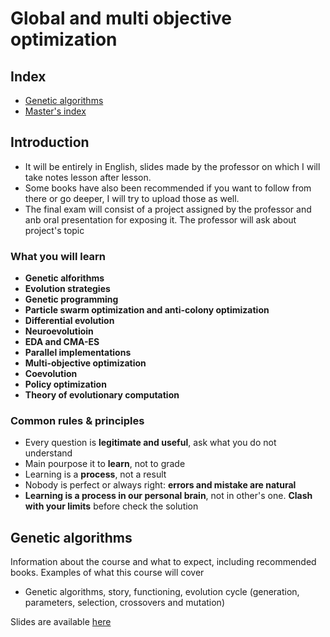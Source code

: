 # Global and multi objective optimization

## Index 

+ [Genetic algorithms](#genetic-algorithms)
+ [Master's index](https://github.com/DottorBooom/Master-in-Data-Science-and-Artificial-Intelligence) 

## Introduction

+ It will be entirely in English, slides made by the professor on which I will take notes lesson after lesson.
+ Some books have also been recommended if you want to follow from there or go deeper, I will try to upload those as well.
+ The final exam will consist of a project assigned by the professor and anb oral presentation for exposing it. The professor will ask about project's topic

### What you will learn

+ **Genetic alforithms**
+ **Evolution strategies**
+ **Genetic programming**
+ **Particle swarm optimization and anti-colony optimization**
+ **Differential evolution**
+ **Neuroevolutioin**
+ **EDA and CMA-ES**
+ **Parallel implementations**
+ **Multi-objective optimization**
+ **Coevolution**
+ **Policy optimization**
+ **Theory of evolutionary computation**

### Common rules & principles

+ Every question is **legitimate and useful**, ask what you do not understand
+ Main pourpose it to **learn**, not to grade
+ Learning is a **process**, not a result
+ Nobody is perfect or always right: **errors and mistake are natural**
+ **Learning is a process in our personal brain**, not in other's one. **Clash with your limits** before check the solution

## Genetic algorithms

Information about the course and what to expect, including recommended books. 
Examples of what this course will cover

+ Genetic algorithms, story, functioning, evolution cycle (generation, parameters, selection, crossovers and mutation)

Slides are available [here](Lectures/Lecture_1/)
